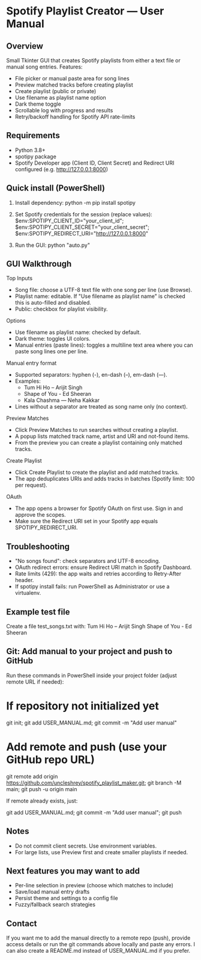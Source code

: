 Spotify Playlist Creator — User Manual
=====================================

Overview
--------
Small Tkinter GUI that creates Spotify playlists from either a text file or manual song entries. Features:
- File picker or manual paste area for song lines
- Preview matched tracks before creating playlist
- Create playlist (public or private)
- Use filename as playlist name option
- Dark theme toggle
- Scrollable log with progress and results
- Retry/backoff handling for Spotify API rate-limits

Requirements
------------
- Python 3.8+
- spotipy package
- Spotify Developer app (Client ID, Client Secret) and Redirect URI configured (e.g. http://127.0.0.1:8000)

Quick install (PowerShell)
--------------------------
1. Install dependency:
   python -m pip install spotipy

2. Set Spotify credentials for the session (replace values):
   $env:SPOTIPY_CLIENT_ID="your_client_id"; $env:SPOTIPY_CLIENT_SECRET="your_client_secret"; $env:SPOTIPY_REDIRECT_URI="http://127.0.0.1:8000"

3. Run the GUI:
   python "auto.py"

GUI Walkthrough
----------------
Top Inputs
- Song file: choose a UTF-8 text file with one song per line (use Browse).
- Playlist name: editable. If "Use filename as playlist name" is checked this is auto-filled and disabled.
- Public: checkbox for playlist visibility.

Options
- Use filename as playlist name: checked by default.
- Dark theme: toggles UI colors.
- Manual entries (paste lines): toggles a multiline text area where you can paste song lines one per line.

Manual entry format
- Supported separators: hyphen (-), en-dash (–), em-dash (—).
- Examples:
  - Tum Hi Ho – Arijit Singh
  - Shape of You - Ed Sheeran
  - Kala Chashma — Neha Kakkar
- Lines without a separator are treated as song name only (no context).

Preview Matches
- Click Preview Matches to run searches without creating a playlist.
- A popup lists matched track name, artist and URI and not-found items.
- From the preview you can create a playlist containing only matched tracks.

Create Playlist
- Click Create Playlist to create the playlist and add matched tracks.
- The app deduplicates URIs and adds tracks in batches (Spotify limit: 100 per request).

OAuth
- The app opens a browser for Spotify OAuth on first use. Sign in and approve the scopes.
- Make sure the Redirect URI set in your Spotify app equals SPOTIPY_REDIRECT_URI.

Troubleshooting
---------------
- "No songs found": check separators and UTF-8 encoding.
- OAuth redirect errors: ensure Redirect URI match in Spotify Dashboard.
- Rate limits (429): the app waits and retries according to Retry-After header.
- If spotipy install fails: run PowerShell as Administrator or use a virtualenv.

Example test file
-----------------
Create a file test_songs.txt with:
Tum Hi Ho – Arijit Singh
Shape of You - Ed Sheeran

Git: Add manual to your project and push to GitHub
-------------------------------------------------
Run these commands in PowerShell inside your project folder (adjust remote URL if needed):

# If repository not initialized yet
git init; git add USER_MANUAL.md; git commit -m "Add user manual"

# Add remote and push (use your GitHub repo URL)
git remote add origin https://github.com/uncleshrey/spotify_playlist_maker.git; git branch -M main; git push -u origin main

If remote already exists, just:

git add USER_MANUAL.md; git commit -m "Add user manual"; git push

Notes
-----
- Do not commit client secrets. Use environment variables.
- For large lists, use Preview first and create smaller playlists if needed.

Next features you may want to add
---------------------------------
- Per-line selection in preview (choose which matches to include)
- Save/load manual entry drafts
- Persist theme and settings to a config file
- Fuzzy/fallback search strategies

Contact
-------
If you want me to add the manual directly to a remote repo (push), provide access details or run the git commands above locally and paste any errors. I can also create a README.md instead of USER_MANUAL.md if you prefer.
